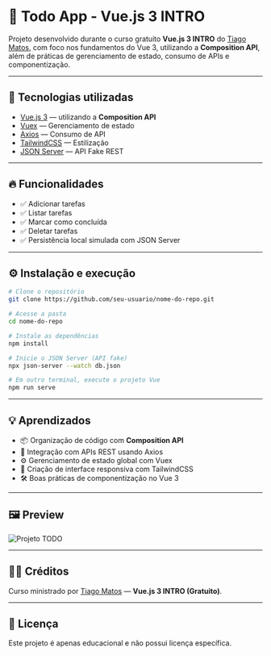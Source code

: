 
# 📝 Todo App - Vue.js 3 INTRO

Projeto desenvolvido durante o curso gratuito **Vue.js 3 INTRO** do [Tiago Matos](https://tiagomatos.com.br/), com foco nos fundamentos do Vue 3, utilizando a **Composition API**, além de práticas de gerenciamento de estado, consumo de APIs e componentização.

---

## 🚀 Tecnologias utilizadas

- [Vue.js 3](https://vuejs.org/) — utilizando a **Composition API**
- [Vuex](https://vuex.vuejs.org/) — Gerenciamento de estado
- [Axios](https://axios-http.com/) — Consumo de API
- [TailwindCSS](https://tailwindcss.com/) — Estilização
- [JSON Server](https://github.com/typicode/json-server) — API Fake REST

---

## 🔥 Funcionalidades

- ✅ Adicionar tarefas
- ✅ Listar tarefas
- ✅ Marcar como concluída
- ✅ Deletar tarefas
- ✅ Persistência local simulada com JSON Server

---

## ⚙️ Instalação e execução

```bash
# Clone o repositório
git clone https://github.com/seu-usuario/nome-do-repo.git

# Acesse a pasta
cd nome-do-repo

# Instale as dependências
npm install

# Inicie o JSON Server (API fake)
npx json-server --watch db.json

# Em outro terminal, execute o projeto Vue
npm run serve
```

---

## 💡 Aprendizados

- 📦 Organização de código com **Composition API**
- 🔗 Integração com APIs REST usando Axios
- ⚙️ Gerenciamento de estado global com Vuex
- 🎨 Criação de interface responsiva com TailwindCSS
- 🛠️ Boas práticas de componentização no Vue 3

---

## 🖼️ Preview

![Projeto TODO](./assets/img.png)

---

## 👨‍🏫 Créditos

Curso ministrado por [Tiago Matos](https://tiagomatos.com.br/) — **Vue.js 3 INTRO (Gratuito)**.

---

## 📝 Licença

Este projeto é apenas educacional e não possui licença específica.
